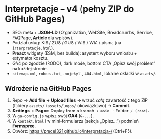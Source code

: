 
# Interpretacje – v4 (pełny ZIP do GitHub Pages)
- SEO: meta + **JSON-LD** (Organization, WebSite, Breadcrumbs, Service, FAQPage, **Article** dla wpisów).
- Podział usług: KIS / ZUS / GUS / WIS / WIA / pisma (na `interpretacje.html`).
- **Preact** widgety (ESM, bez builda): asystent wyboru wniosku + estymator kosztu.
- GA4 po zgodzie (RODO), dark mode, bottom CTA „Opisz swój problem” na każdej stronie.
- `sitemap.xml`, `robots.txt`, `.nojekyll`, `404.html`, lokalne okładki w `assets/`.

## Wdrożenie na GitHub Pages
1) Repo → **Add file → Upload files** → wrzuć *całą* zawartość z tego ZIP (foldery `assets/` i `assets/logos/` obowiązkowo) → **Commit**.
2) **Settings → Pages**: Deploy from a branch → `main` → Folder: `/ (root)`.
3) W `ga-config.js` wpisz swój **GA4** (`G-...`).
4) W `kontakt.html` i w mini‑formularzu (sekcja „Opisz…”) podmień **Formspree**.
5) Otwórz: https://precel321.github.io/interpretacja-/ (Ctrl+F5).
